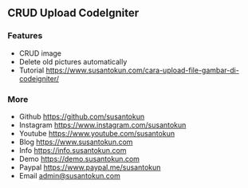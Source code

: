 ## CRUD Upload CodeIgniter

### Features
- CRUD image
- Delete old pictures automatically
- Tutorial https://www.susantokun.com/cara-upload-file-gambar-di-codeigniter/

### More
- Github https://github.com/susantokun
- Instagram https://www.instagram.com/susantokun
- Youtube https://www.youtube.com/susantokun
- Blog https://www.susantokun.com
- Info https://info.susantokun.com
- Demo https://demo.susantokun.com
- Paypal https://www.paypal.me/susantokun
- Email admin@susantokun.com